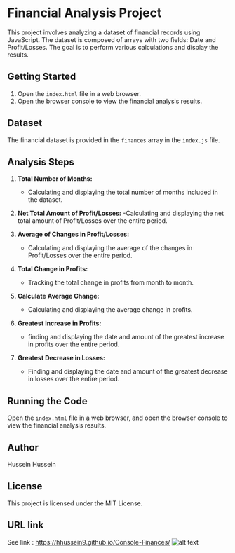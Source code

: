 # Financial Analysis Project

This project involves analyzing a dataset of financial records using JavaScript. The dataset is composed of arrays with two fields: Date and Profit/Losses. The goal is to perform various calculations and display the results.


## Getting Started

1. Open the `index.html` file in a web browser.
2. Open the browser console to view the financial analysis results.

## Dataset

The financial dataset is provided in the `finances` array in the `index.js` file.

## Analysis Steps

1. **Total Number of Months:**
   - Calculating and displaying the total number of months included in the dataset.

2. **Net Total Amount of Profit/Losses:**
   -Calculating and displaying the net total amount of Profit/Losses over the entire period.

3. **Average of Changes in Profit/Losses:**
   - Calculating and displaying the average of the changes in Profit/Losses over the entire period.

4. **Total Change in Profits:**
   - Tracking the total change in profits from month to month.

5. **Calculate Average Change:**
   - Calculating and displaying the average change in profits.

6. **Greatest Increase in Profits:**
   - finding and displaying the date and amount of the greatest increase in profits over the entire period.

7. **Greatest Decrease in Losses:**
   - Finding and displaying the date and amount of the greatest decrease in losses over the entire period.

## Running the Code

Open the `index.html` file in a web browser, and open the browser console to view the financial analysis results.

## Author

Hussein Hussein

## License

This project is licensed under the MIT License.

## URL link
See link :  https://hhussein9.github.io/Console-Finances/
![alt text](assets/images/screenshot.png)
